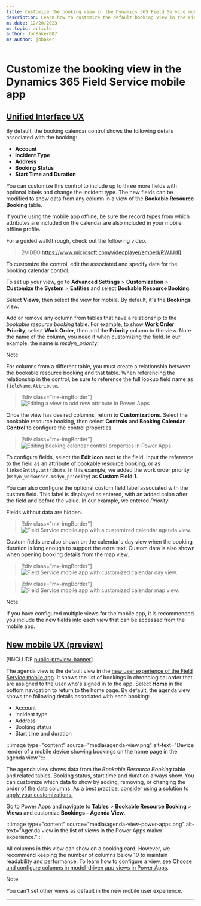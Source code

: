 ```yaml
---
title: Customize the booking view in the Dynamics 365 Field Service mobile app
description: Learn how to customize the default booking view in the Field Service mobile experience.
ms.date: 12/20/2023
ms.topic: article
author: JonBaker007
ms.author: jobaker
---
```


# Customize the booking view in the Dynamics 365 Field Service mobile app

## [Unified Interface UX](#tab/vCurrent)

By default, the booking calendar control shows the following details associated with the booking:

- **Account**
- **Incident Type**
- **Address**
- **Booking Status**
- **Start Time and Duration**

You can customize this control to include up to three more fields with optional labels and change the incident type. The new fields can be modified to show data from any column in a view of the **Bookable Resource Booking** table.

If you're using the mobile app offline, be sure the record types from which attributes are included on the calendar are also included in your mobile offline profile.

For a guided walkthrough, check out the following video.

> [!VIDEO https://www.microsoft.com/videoplayer/embed/RWJJdl]

To customize the control, edit the associated and specify data for the booking calendar control.

To set up your view, go to **Advanced Settings** > **Customization** > **Customize the System** > **Entities** and select **Bookable Resource Booking**.

Select **Views**, then select the view for mobile. By default, it's the **Bookings** view.

Add or remove any column from tables that have a relationship to the *bookable resource booking* table. For example, to show **Work Order Priority**, select **Work Order**, then add the **Priority** column to the view. Note the name of the column, you need it when customizing the field. In our example, the name is *msdyn_priority*.

> [!Note]
> For columns from a different table, you must create a relationship between the bookable resource booking and that table. When referencing the relationship in the control, be sure to reference the full lookup field name as `fieldName.Attribute`.

> [!div class="mx-imgBorder"]
> ![Editing a view to add new attribute in Power Apps](./media/mobile-2020-calendar-control-1.png)

Once the view has desired columns, return to **Customizations**. Select the bookable resource booking, then select **Controls** and **Booking Calendar Control** to configure the control properties.

> [!div class="mx-imgBorder"]
> ![Editing booking calendar control properties in Power Apps.](./media/mobile-2020-calendar-control-2.png)

To configure fields, select the **Edit icon** next to the field. Input the reference to the field as an attribute of bookable resource booking, or as `linkedEntity.attribute`. In this example, we added the work order priority (`msdyn_workorder.msdyn_priority`) as **Custom Field 1**.

You can also configure the optional custom field label associated with the custom field. This label is displayed as entered, with an added colon after the field and before the value. In our example, we entered *Priority*.

Fields without data are hidden.

> [!div class="mx-imgBorder"]
> ![Field Service mobile app with a customized calendar agenda view.](./media/mobile-2020-calendar-control-3.png)

Custom fields are also shown on the calendar's day view when the booking duration is long enough to support the extra text. Custom data is also shown when opening booking details from the map view.

> [!div class="mx-imgBorder"]
> ![Field Service mobile app with customized calendar day view.](./media/mobile-2020-calendar-control-4.png)

> [!div class="mx-imgBorder"]
> ![Field Service mobile app with customized calendar map view.](./media/mobile-2020-calendar-control-5.png)

> [!Note]
> If you have configured multiple views for the mobile app, it is recommended you include the new fields into each view that can be accessed from the mobile app.

## [New mobile UX (preview)](#tab/vNext)

[!INCLUDE [public-preview-banner](../includes/public-preview-banner.md)]

The agenda view is the default view in the [new user experience of the Field Service mobile app](mobile-powerapp-newux-overview.md). It shows the list of bookings in chronological order that are assigned to the user who's signed in to the app. Select **Home** in the bottom navigation to return to the home page. By default, the agenda view shows the following details associated with each booking:

- Account
- Incident type
- Address
- Booking status
- Start time and duration

:::image type="content" source="media/agenda-view.png" alt-text="Device render of a mobile device showing bookings on the home page in the agenda view.":::

The agenda view shows data from the *Bookable Resource Booking* table and related tables. Booking status, start time and duration always show. You can customize which data to show by adding, removing, or changing the order of the data columns. As a best practice, [consider using a solution to apply your customizations.](/power-apps/maker/data-platform/solutions-overview)

Go to Power Apps and navigate to **Tables** > **Bookable Resource Booking** > **Views** and customize **Bookings – Agenda View**.

:::image type="content" source="media/agenda-view-power-apps.png" alt-text="Agenda view in the list of views in the Power Apps maker experience.":::

All columns in this view can show on a booking card. However, we recommend keeping the number of columns below 10 to maintain readability and performance. To learn how to configure a view, see [Choose and configure columns in model-driven app views in Power Apps](/power-apps/maker/model-driven-apps/choose-and-configure-columns).  

> [!NOTE]
> You can't set other views as default in the new mobile user experience.

---
